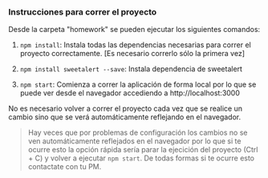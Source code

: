 
### Instrucciones para correr el proyecto

Desde la carpeta "homework" se pueden ejecutar los siguientes comandos:

1. `npm install`: Instala todas las dependencias necesarias para correr el proyecto correctamente. [Es necesario correrlo sólo la primera vez]

2. `npm install sweetalert --save`: Instala dependencia de sweetalert

3. `npm start`: Comienza a correr la aplicación de forma local por lo que se puede ver desde el navegador accediendo a http://localhost:3000

No es necesario volver a correr el proyecto cada vez que se realice un cambio sino que se verá automáticamente reflejando en el navegador.

> Hay veces que por problemas de configuración los cambios no se ven automáticamente reflejados en el navegador por lo que si te ocurre esto la opción rápida sería parar la ejecición del proyecto (Ctrl + C) y volver a ejecutar `npm start`. De todas formas si te ocurre esto contactate con tu PM.


